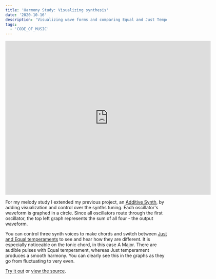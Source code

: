 ```yaml
---
title: 'Harmony Study: Visualizing synthesis'
date: '2020-10-16'
description: 'Visualizing wave forms and comparing Equal and Just Temperaments'
tags:
  - 'CODE_OF_MUSIC'
---
```


<iframe src="https://player.vimeo.com/video/468989364" width="640" height="480" frameborder="0" allow="autoplay; fullscreen" allowfullscreen></iframe>

For my melody study I extended my previous project, an [Additive Synth](/code-of-music-timbre-study), by adding visualization and control over the synths tuning. Each oscillator's waveform is graphed in a circle. Since all oscillators route through the first oscillator, the top left graph represents the sum of all four - the output waveform.

You can control three synth voices to make chords and switch between [Just and Equal temperaments](https://pages.mtu.edu/~suits/scales.html) to see and hear how they are different. It is especially noticeable on the tonic chord, in this case A Major. There are audible pulses with Equal temperament, whereas Just temperament produces a smooth harmony. You can clearly see this in the graphs as they go from fluctuating to very even.

[Try it out](https://deploy-preview-1--additive-synth.netlify.app) or [view the source](https://github.com/ejarzo/additive-synth/pull/1).
